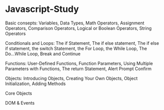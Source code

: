 # Javascript-Study

Basic consepts:
Variables, Data Types, Math Operators, Assignment Operators, Comparison Operators, Logical or Boolean Operators, String Operators

Conditionals and Loops:
The if Statement, The if else statement, The if else if statement, the switch Statement, the For Loop, the While Loop, The Do...While Loop, Break and Continue

Functions:
User-Defined Functions, Function Parameters, Using Multiple Parameters with Functions, The return Statement, Alert Prompt Confirm

Objects:
Introducing Objects, Creating Your Own Objects, Object Initialization, Adding Methods

Core Objects

DOM & Events

